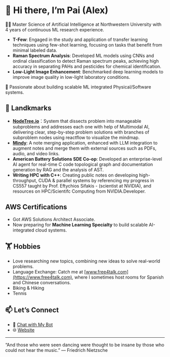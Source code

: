 # 👋 Hi there, I’m Pai (Alex)

👨‍💻 Master Science of Artificial Intelligence at Northwestern University with 4 years of continuous ML research experience.
- **T-Few**: Engaged in the study and application of transfer learning techniques using few-shot learning, focusing on tasks that benefit from minimal labeled data.
- **Raman Spectrum Analysis**: Developed ML models using CNNs and ordinal classification to detect Raman spectrum peaks, achieving high accuracy in separating PAHs and pesticides for chemical identification.
- **Low-Light Image Enhancement**: Benchmarked deep learning models to improve image quality in low-light laboratory conditions.

🌟 Passionate about building scalable ML integrated Physical/Software systems.


## 🌱 Landkmarks

- [**NodeTree.io**](https://www.nodetree.io)：System that dissects problem into manageable subproblems and addresses each one with help of Multimodal AI, delivering clear, step-by-step problem solutions with branches of subproblem nodes using reactflow to visualize the mindmap.
- [**Mindy**](https://mymindy.net): A note merging application, enhanced with LLM integration to augment notes and merge them with external sources such as PDFs, audio, and video links.
- **American Battery Solutions SDE Co-op**: Developed an enterprise-level AI agent for real-time C code topological graph and documentation generation by RAG and the analysis of AST.
- **Writing HPC with C++**: Creating public notes on developing high-throughput, CUDA & parallel systems by referencing my progress in CS557 taught by Prof. Eftychios Sifakis - (scientist at NVIDIA), and resources on HPC/Scientifc Computing from NVIDIA.Developer.

## AWS Certifications
- Got AWS Solutions Architect Associate.
- Now preparing for **Machine Learning Specialty** to build scalable AI-integrated cloud systems.

## 🏋️ Hobbies


- Love researching new topics, combining new ideas to solve real-world problems.
- Language Exchange: Catch me at [www.free4talk.com](https://www.free4talk.com), where I sometimes host rooms for Spanish and Chinese conversations.
- Biking & Hiking
- Tennis


## 📫 Let’s Connect  
- 🤖 [Chat with My Bot](https://paipeline-anythingaboutme-appchatbot-tut6g2.streamlit.app/)
- 🌐 [Website](https://main.d31w3jf482wcvr.amplifyapp.com/)  
---

“And those who were seen dancing were thought to be insane by those who could not hear the music.” — Friedrich Nietzsche





